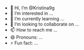 - 👋 Hi, I’m @Kristina9g
- 👀 I’m interested in ...
- 🌱 I’m currently learning ...
- 💞️ I’m looking to collaborate on ...
- 📫 How to reach me ...
- 😄 Pronouns: ...
- ⚡ Fun fact: ...

<!---
Kristina9g/Kristina9g is a ✨ special ✨ repository because its `README.md` (this file) appears on your GitHub profile.
You can click the Preview link to take a look at your changes.
--->
